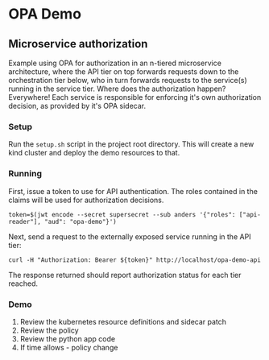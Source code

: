# OPA Demo

## Microservice authorization

Example using OPA for authorization in an n-tiered microservice architecture, where the API tier on top forwards requests down to the orchestration tier below, who in turn forwards requests to the service(s) running in the service tier. Where does the authorization happen? Everywhere! Each service is responsible for enforcing it's own authorization decision, as provided by it's OPA sidecar.

### Setup

Run the `setup.sh` script in the project root directory. This will create a new kind cluster and deploy the demo resources to that.

### Running

First, issue a token to use for API authentication. The roles contained in the claims will be used for authorization decisions.

```shell
token=$(jwt encode --secret supersecret --sub anders '{"roles": ["api-reader"], "aud": "opa-demo"}')
```

Next, send a request to the externally exposed service running in the API tier:

```shell
curl -H "Authorization: Bearer ${token}" http://localhost/opa-demo-api
```

The response returned should report authorization status for each tier reached.

### Demo

1. Review the kubernetes resource definitions and sidecar patch
2. Review the policy
3. Review the python app code
4. If time allows - policy change
